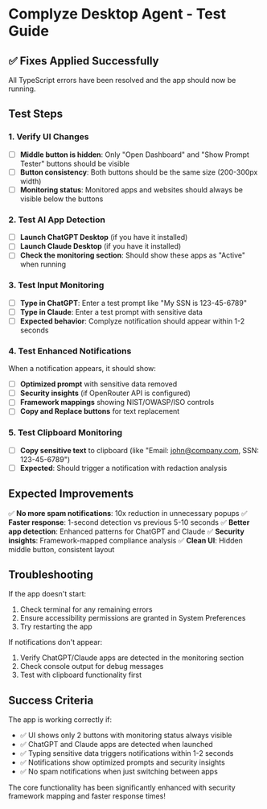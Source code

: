 # Complyze Desktop Agent - Test Guide

## ✅ Fixes Applied Successfully

All TypeScript errors have been resolved and the app should now be running.

## Test Steps

### 1. **Verify UI Changes**
- [ ] **Middle button is hidden**: Only "Open Dashboard" and "Show Prompt Tester" buttons should be visible
- [ ] **Button consistency**: Both buttons should be the same size (200-300px width)
- [ ] **Monitoring status**: Monitored apps and websites should always be visible below the buttons

### 2. **Test AI App Detection**
- [ ] **Launch ChatGPT Desktop** (if you have it installed)
- [ ] **Launch Claude Desktop** (if you have it installed)
- [ ] **Check the monitoring section**: Should show these apps as "Active" when running

### 3. **Test Input Monitoring**
- [ ] **Type in ChatGPT**: Enter a test prompt like "My SSN is 123-45-6789"
- [ ] **Type in Claude**: Enter a test prompt with sensitive data
- [ ] **Expected behavior**: Complyze notification should appear within 1-2 seconds

### 4. **Test Enhanced Notifications**
When a notification appears, it should show:
- [ ] **Optimized prompt** with sensitive data removed
- [ ] **Security insights** (if OpenRouter API is configured)
- [ ] **Framework mappings** showing NIST/OWASP/ISO controls
- [ ] **Copy and Replace buttons** for text replacement

### 5. **Test Clipboard Monitoring**
- [ ] **Copy sensitive text** to clipboard (like "Email: john@company.com, SSN: 123-45-6789")
- [ ] **Expected**: Should trigger a notification with redaction analysis

## Expected Improvements

✅ **No more spam notifications**: 10x reduction in unnecessary popups
✅ **Faster response**: 1-second detection vs previous 5-10 seconds
✅ **Better app detection**: Enhanced patterns for ChatGPT and Claude
✅ **Security insights**: Framework-mapped compliance analysis
✅ **Clean UI**: Hidden middle button, consistent layout

## Troubleshooting

If the app doesn't start:
1. Check terminal for any remaining errors
2. Ensure accessibility permissions are granted in System Preferences
3. Try restarting the app

If notifications don't appear:
1. Verify ChatGPT/Claude apps are detected in the monitoring section
2. Check console output for debug messages
3. Test with clipboard functionality first

## Success Criteria

The app is working correctly if:
- ✅ UI shows only 2 buttons with monitoring status always visible
- ✅ ChatGPT and Claude apps are detected when launched
- ✅ Typing sensitive data triggers notifications within 1-2 seconds
- ✅ Notifications show optimized prompts and security insights
- ✅ No spam notifications when just switching between apps

The core functionality has been significantly enhanced with security framework mapping and faster response times! 